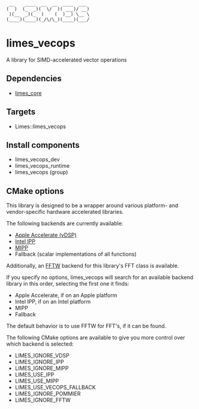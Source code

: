 <!-- markdownlint-disable -->
```
 __    ____  __  __  ____  ___
(  )  (_  _)(  \/  )( ___)/ __)
 )(__  _)(_  )    (  )__) \__ \
(____)(____)(_/\/\_)(____)(___/
```

# limes_vecops

A library for SIMD-accelerated vector operations

## Dependencies

* [limes_core](../limes_core/README.md)

## Targets

* Limes::limes_vecops

## Install components

* limes_vecops_dev
* limes_vecops_runtime
* limes_vecops (group)

## CMake options

This library is designed to be a wrapper around various platform- and vendor-specific hardware accelerated libraries.

The following backends are currently available:

* [Apple Accelerate (vDSP)](https://developer.apple.com/documentation/accelerate/vdsp)
* [Intel IPP](https://www.intel.com/content/www/us/en/developer/tools/oneapi/ipp.html)
* [MIPP](https://github.com/aff3ct/MIPP)
* Fallback (scalar implementations of all functions)

Additionally, an [FFTW](https://www.fftw.org/) backend for this library's FFT class is available.

If you specify no options, limes_vecops will search for an available backend library in this order, selecting the first one it finds:

* Apple Accelerate, if on an Apple platform
* Intel IPP, if on an Intel platform
* MIPP
* Fallback

The default behavior is to use FFTW for FFT's, if it can be found.

The following CMake options are available to give you more control over which backend is selected:

* LIMES_IGNORE_VDSP
* LIMES_IGNORE_IPP
* LIMES_IGNORE_MIPP
* LIMES_USE_IPP
* LIMES_USE_MIPP
* LIMES_USE_VECOPS_FALLBACK
* LIMES_IGNORE_POMMIER
* LIMES_IGNORE_FFTW
